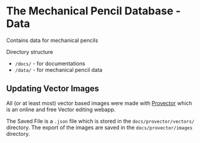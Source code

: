 # The Mechanical Pencil Database - Data

Contains data for mechanical pencils

Directory structure

- `/docs/` - for documentations
- `/data/` - for mechanical pencil data

## Updating Vector Images

All (or at least most) vector based images were made with 
[Provector](https://provector.app) which is an online and free Vector 
editing webapp.


The Saved File is a `.json` file which is stored in the 
`docs/provector/vectors/` directory.  The export of the images are saved in 
the `docs/provector/images` directory.
